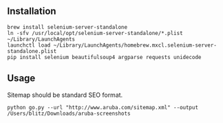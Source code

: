## Installation ##
```shell
brew install selenium-server-standalone  
ln -sfv /usr/local/opt/selenium-server-standalone/*.plist ~/Library/LaunchAgents
launchctl load ~/Library/LaunchAgents/homebrew.mxcl.selenium-server-standalone.plist
pip install selenium beautifulsoup4 argparse requests unidecode
```
## Usage ##
Sitemap should be standard SEO format.
```shell
python go.py --url "http://www.aruba.com/sitemap.xml" --output /Users/blitz/Downloads/aruba-screenshots
```